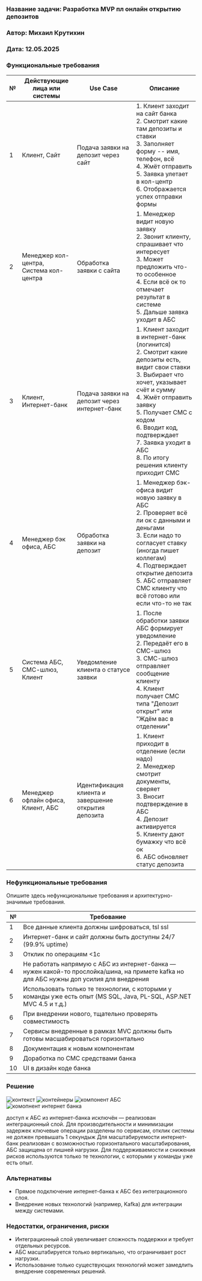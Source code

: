 ### <a name="_b7urdng99y53"></a>**Название задачи: Разработка MVP пл онлайн открытию депозитов**

### <a name="_hjk0fkfyohdk"></a>**Автор: Михаил Крутихин**

### <a name="_uanumrh8zrui"></a>**Дата: 12.05.2025**

### <a name="_3bfxc9a45514"></a>**Функциональные требования**

| №   | Действующие лица или системы            | Use Case                                             | Описание                                                                                                                                                                                                                                                                                                          |
| --- | --------------------------------------- | ---------------------------------------------------- | ----------------------------------------------------------------------------------------------------------------------------------------------------------------------------------------------------------------------------------------------------------------------------------------------------------------- |
| 1   | Клиент, Сайт                            | Подача заявки на депозит через сайт                  | 1. Клиент заходит на сайт банка<br>2. Смотрит какие там депозиты и ставки<br>3. Заполняет форму -- имя, телефон,  всё<br>4. Жмёт отправить<br>5. Заявка улетает в кол-центр<br>6. Отображается успех отправки формы                                                                                               |
| 2   | Менеджер кол-центра, Система кол-центра | Обработка заявки с сайта                             | 1. Менеджер видит новую заявку<br>2. Звонит клиенту, спрашивает что интересует<br>3. Может предложить что-то особенное<br>4. Если всё ок то отмечает результат в системе<br>5. Дальше заявка уходит в АБС                                                                                                         |
| 3   | Клиент, Интернет-банк                   | Подача заявки на депозит через интернет-банк         | 1. Клиент заходит в интернет-банк (логинится)<br>2. Смотрит какие депозиты есть, видит свои ставки<br>3. Выбирает что хочет, указывает счёт и сумму<br>4. Жмёт отправить заявку<br>5. Получает СМС с кодом<br>6. Вводит код, подтверждает<br>7. Заявка уходит в АБС <br> 8. По итогу решения клиенту приходит СМС |
| 4   | Менеджер бэк офиса, АБС                 | Обработка заявки на депозит                          | 1. Менеджер бэк-офиса видит новую заявку в АБС<br>2. Проверяет всё ли ок с данными и деньгами<br>3. Если надо то согласует ставку (иногда пишет коллегам)<br>4. Подтверждает открытие депозита<br>5. АБС отправляет СМС клиенту что всё готово или если что-то не так                                             |
| 5   | Система АБС, СМС-шлюз, Клиент           | Уведомление клиента о статусе заявки                 | 1. После обработки заявки АБС формирует уведомление<br>2. Передаёт его в СМС-шлюз<br>3. СМС-шлюз отправляет сообщение клиенту<br>4. Клиент получает СМС типа "Депозит открыт" или "Ждём вас в отделении"                                                                                                          |
| 6   | Менеджер офлайн офиса, Клиент, АБС      | Идентификация клиента и завершение открытия депозита | 1. Клиент приходит в отделение (если надо)<br>2. Менеджер смотрит документы, сверяет<br>3. Вносит подтверждение в АБС<br>4. Депозит активируется<br>5. Клиенту дают бумажку что всё ок<br>6. АБС обновляет статус депозита                                                                                        |

### <a name="_u8xz25hbrgql"></a>**Нефункциональные требования**

Опишите здесь нефункциональные требования и архитектурно-значимые требования.

  

| **№** | **Требование**                                                                                                                           |
| ----- | ---------------------------------------------------------------------------------------------------------------------------------------- |
| 1     | Все данные клиента должны шифроваться, tsl ssl                                                                                           |
| 2     | Интернет-банк и сайт должны быть доступны 24/7  (99.9% uptime)                                                                           |
| 3     | Отклик по операциям <1c                                                                                                                  |
| 4     | Не работать напрямую с АБС из интернет-банка — нужен какой-то прослойка/шина, на примете kafka но для АБС нужны доп усилия для внедрения |
| 5     | Использовать только те технологии, с которыми у команды уже есть опыт (MS SQL, Java, PL-SQL, ASP.NET MVC 4.5 и т.д.)                     |
| 6     | При внедрении нового, тщательно проверять совместимость                                                                                  |
| 7     | Сервисы внедренные в рамках MVC должны быть готовы масшабироваться горизонтально                                                         |
| 8     | Документация к новым компонентам                                                                                                         |
| 9     | Доработка по СМС средствами банка                                                                                                        |
| 10    | UI в дизайн коде банка                                                                                                                   |

### <a name="_qmphm5d6rvi3"></a>**Решение**

![контекст](c4/structurizr-Context.png)
![контейнеры](c4/structurizr-Containers.png)
![компонент АБС](c4/structurizr-ABS-Components.png)
![комопнент интернет банка](c4/structurizr-IBank-Components.png)
  

доступ к АБС из интернет-банка исключён — реализован интеграционный слой.
Для производительности и минимизации задержек ключевые операции разделены по сервисам, отклик системы не должен превышать 1 секундыж
Для масштабируемости интернет-банк реализован с возможностью горизонтального масштабирования, АБС защищена от лишней нагрузки.
Для поддерживаемости и снижения рисков используются только те технологии, с которыми у команды уже есть опыт.

### <a name="_bjrr7veeh80c"></a>**Альтернативы**


- Прямое подключение интернет-банка к АБС без интеграционного слоя.
- Внедрение новых технологий (например, Kafka) для интеграции между системами.

### Недостатки, ограничения, риски

- Интеграционный слой увеличивает сложность поддержки и требует отдельных ресурсов.
- АБС масштабируется только вертикально, что ограничивает рост нагрузки.
- Использование только существующих технологий может замедлить внедрение современных решений.
